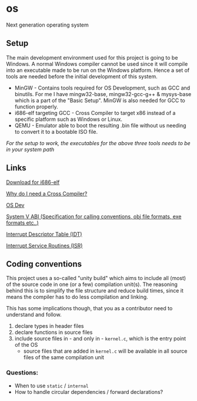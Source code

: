 # os

Next generation operating system

## Setup

The main development environment used for this project is going to be Windows.
A normal Windows compiler cannot be used since it will compile into an executable
made to be run on the Windows platform. Hence a set of tools are needed before 
the initial development of this system.

* MinGW - Contains tools required for OS Development, such as GCC and binutils. For me I have mingw32-base, mingw32-gcc-g++ & mysys-base which is a part of the "Basic Setup". MinGW is also needed for GCC to function properly.
* i686-elf targeting GCC - Cross Compiler to target x86 instead of a specific platform such as Windows or Linux.
* QEMU - Emulator able to boot the resulting .bin file without us needing to convert it to a bootable ISO file.

_For the setup to work, the executables for the above three tools needs to be in your system path_

## Links

[Download for i686-elf](https://github.com/lordmilko/i686-elf-tools)

[Why do I need a Cross Compiler?](https://wiki.osdev.org/Why_do_I_need_a_Cross_Compiler)

[OS Dev](https://wiki.osdev.org/Main_Page)

[System V ABI (Specification for calling conventions, obj file formats, exe formats etc..)](https://wiki.osdev.org/System_V_ABI)

[Interrupt Descriptor Table (IDT)](https://wiki.osdev.org/Interrupt_Descriptor_Table)

[Interrupt Service Routines (ISR)](https://wiki.osdev.org/Interrupt_Service_Routines)


## Coding conventions

This project uses a so-called "unity build" which aims to include all (most) of the source code in one (or a few) compilation unit(s). The reasoning behind this is to simplify the file structure and reduce build times, since it means the compiler has to do less compilation and linking. 

This has some implications though, that you as a contributor need to understand and follow.

1. declare types in header files
1. declare functions in source files 
1. include source files in - and only in - `kernel.c`, which is the entry point of the OS
    - source files that are added in `kernel.c` will be available in all source files of the same compilation unit

### Questions:

* When to use `static` / `internal`
* How to handle circular dependencies / forward declarations?